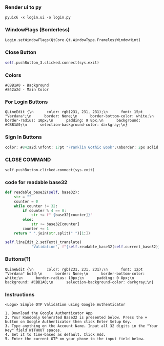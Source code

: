 ### Render ui to py
```
pyuic6 -x login.ui -o login.py
```
### WindowFlags (Borderless)
```py
Login.setWindowFlags(QtCore.Qt.WindowType.FramelessWindowHint)
```
### Close Button
```py
self.pushButton_3.clicked.connect(sys.exit)
```
### Colors
```
#CBB1A0 - Background
#842a2d - Main Color
```
### For Login Buttons
```
QLineEdit {\n      color: rgb(231, 231, 231);\n      font: 15pt "Verdana";\n      border: None;\n      border-bottom-color: white;\n      border-radius: 10px;\n      padding: 0 8px;\n      background: #CBB1A0;\n      selection-background-color: darkgray;\n}
```
### Sign In Buttons
```cs
color: #842a2d;\nfont: 17pt "Franklin Gothic Book";\nborder: 2px solid #842a2d;\npadding: 2px;\nborder-radius: 10px;\nopacity: 100;\n
```
### CLOSE COMMAND
```
self.pushButton.clicked.connect(sys.exit)
```
### code for readable base32
```python
def readable_base32(self, base32):
    str = ""
    counter = 0
    while counter != 32:
        if counter % 4 == 0:
            str += f" {base32[counter]}"
        else:
            str += base32[counter]
        counter += 1
    return " ".join(str.split(" ")[1:])
```
```py
self.lineEdit_2.setText(_translate(
            "Validation", f"{self.readable_base32(self.current_base32)}"))
```
### Buttons(?)
```
QLineEdit {\n      color: rgb(231, 231, 231);\n      font: 12pt "Verdana" bold;\n      border: None;\n      border-bottom-color: white;\n      border-radius: 10px;\n      padding: 0 8px;\n      background: #CBB1A0;\n      selection-background-color: darkgray;\n}
```
### Instructions
```
<Logo> Simple OTP Validation using Google Authenticator

1. Download the Google Authenticator App
2. Your Randomly Generated Base32 is presented below. Press the + button on Google Authenticator then click Enter Setup Key.
3. Type anything on the Account Name. Input all 32 digits in the "Your Key" field WITHOUT spaces. 
4. Set it to time-based as default. Click Add.
5. Enter the current OTP on your phone to the input field below.
```